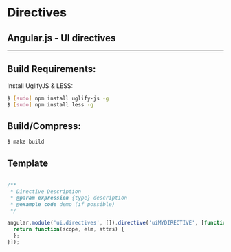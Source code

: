 
# Directives

## Angular.js - UI directives

***

## Build Requirements:

Install UglifyJS & LESS:

```bash
$ [sudo] npm install uglify-js -g
$ [sudo] npm install less -g
```

## Build/Compress:

```bash
$ make build
```

## Template

```javascript

/**
 * Directive Description
 * @param expression {type} description
 * @example code demo (if possible)
 */

angular.module('ui.directives', []).directive('uiMYDIRECTIVE', [function() {
  return function(scope, elm, attrs) {
  };
}]);

```
